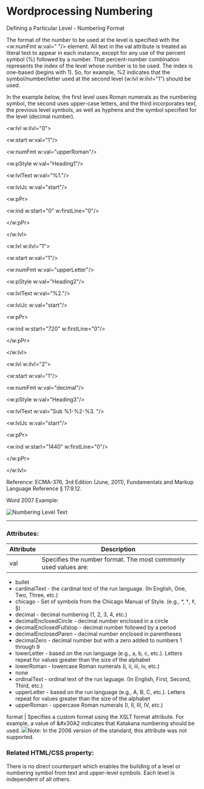 # Wordprocessing Numbering

Defining a Particular Level - Numbering Format

The format of the number to be used at the level is specified with the <w:numFmt w:val=" "/> element. All text in the val attribute is treated as literal text to appear in each instance, except for any use of the percent symbol (%) followed by a number. That percent-number combination represents the index of the level whose number is to be used. The index is one-based (begins with 1). So, for example, %2 indicates that the symbol/number/letter used at the second level (w:lvl w:ilvl="1") should be used.

In the example below, the first level uses Roman numerals as the numbering symbol, the second uses upper-case letters, and the third incorporates text, the previous level symbols, as well as hyphens and the symbol specified for the level (decimal number).

<w:lvl w:ilvl="0">

<w:start w:val="1"/>

<w:numFmt w:val="upperRoman"/>

<w:pStyle w:val="Heading1"/>

<w:lvlText w:val="%1."/>

<w:lvlJc w:val="start"/>

<w:pPr>

<w:ind w:start="0" w:firstLine="0"/>

</w:pPr>

</w:lvl>

<w:lvl w:ilvl="1">

<w:start w:val="1"/>

<w:numFmt w:val="upperLetter"/>

<w:pStyle w:val="Heading2"/>

<w:lvlText w:val="%2."/>

<w:lvlJc w:val="start"/>

<w:pPr>

<w:ind w:start="720" w:firstLine="0"/>

</w:pPr>

</w:lvl>

<w:lvl w:ilvl="2">

<w:start w:val="1"/>

<w:numFmt w:val="decimal"/>

<w:pStyle w:val="Heading3"/>

<w:lvlText w:val="Sub %1-%2-%3. "/>

<w:lvlJc w:val="start"/>

<w:pPr>

<w:ind w:start="1440" w:firstLine="0"/>

</w:pPr>

</w:lvl>

Reference: ECMA-376, 3rd Edition (June, 2011), Fundamentals and Markup Language Reference § 17.9.12.

Word 2007 Example:

![Numbering Level Text](images\wp-numbering-lvlText-1.gif)

---

### Attributes:

| Attribute | Description                                                     |
| --------- | --------------------------------------------------------------- |
| val       | Specifies the number format. The most commonly used values are: |

- bullet
- cardinalText - the cardinal text of the run language. (In English, One, Two, Three, etc.)
- chicago - Set of symbols from the Chicago Manual of Style. (e.g., \*, †, ‡, §)
- decimal - decimal numbering (1, 2, 3, 4, etc.)
- decimalEnclosedCircle - decimal number enclosed in a circle
- decimalEnclosedFullstop - decimal number followed by a period
- decimalEnclosedParen - decimal number enclosed in parentheses
- decimalZero - decimal number but with a zero added to numbers 1 through 9
- lowerLetter - based on the run language (e.g., a, b, c, etc.). Letters repeat for values greater than the size of the alphabet
- lowerRoman - lowercase Roman numerals (i, ii, iii, iv, etc.)
- none
- ordinalText - ordinal text of the run laguage. (In English, First, Second, Third, etc.)
- upperLetter - based on the run language (e.g., A, B, C, etc.). Letters repeat for values greater than the size of the alphabet
- upperRoman - uppercase Roman numerals (I, II, III, IV, etc.)

format | Specifies a custom format using the XSLT format attribute. For example, a value of &#x30A2 indicates that Katakana numbering should be used. ![](images/versionConflict3.png)Note: In the 2006 version of the standard, this attribute was not supported.

### Related HTML/CSS property:

There is no direct counterpart which enables the building of a level or numbering symbol from text and upper-level symbols. Each level is independent of all others.
